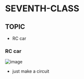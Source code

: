# SEVENTH-CLASS

## TOPIC
- RC car
### RC car
![image](https://user-images.githubusercontent.com/102523600/173250458-ad26c38c-fa6b-458e-bab1-465b41ae0fa4.png)
- just make a circuit
